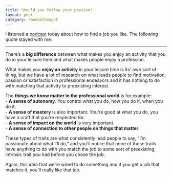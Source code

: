 ```yaml
---
title: Should you follow your passion?
layout: post
category: randomthought
---
```


I listened a [podcast](https://www.successpodcast.com/show-notes/2016/12/28/why-you-shouldnt-follow-your-passion-the-rare-value-of-deep-work-with-cal-newport) today about how to find a job you like. The following quote stayed with me:

---
There’s a **big difference** between what makes you enjoy an activity that you do in your leisure time and what makes people enjoy a profession. 

What makes you **enjoy an activity** in your leisure time is its’ own sort of thing, but we have a lot of research on what leads people to find motivation, passion or satisfaction in professional endeavors and it has nothing to do with matching that activity to preexisting interest.

The **things we know matter in the professional world** is for example:  
    - **A sense of autonomy**. You control what you do, how you do it, when you do it.  
    - **A sense of mastery** is also important. You’re good at what you do, you have a craft that you’re respected for.  
    - **A sense of impact on the world** is very important.  
    - **A sense of connection to other people on things that matter**.  

These types of traits are what consistently lead people to say, “I’m passionate about what I’ll do,” and you’ll notice that none of those traits have anything to do with you match the job to some sort of preexisting, intrinsic trait you had before you chose the job.

Again, this idea that we’re wired to do something and if you get a job that matches it, you’ll really like that job.
